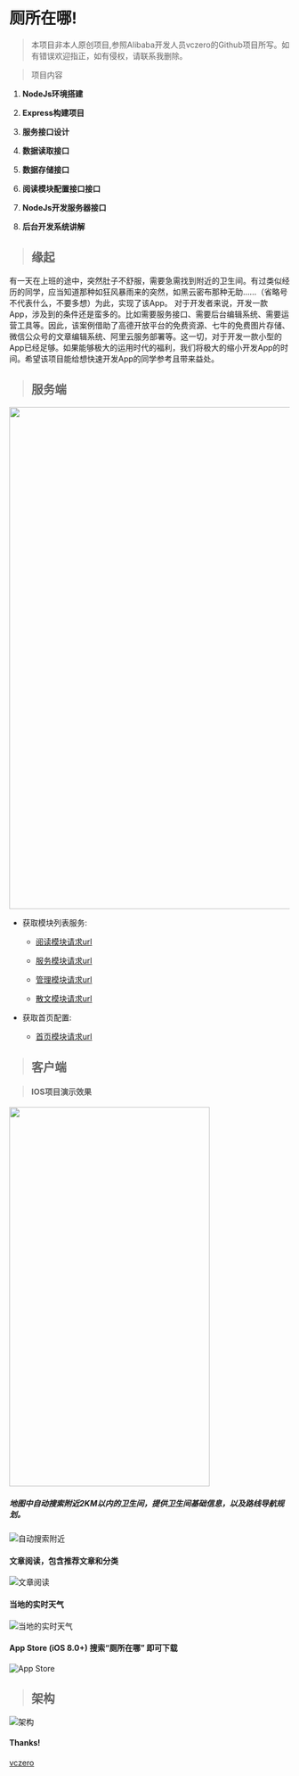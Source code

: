 # 厕所在哪!

> 本项目非本人原创项目,参照Alibaba开发人员vczero的Github项目所写。如有错误欢迎指正，如有侵权，请联系我删除。

> 项目内容

1. **NodeJs环境搭建**

2. **Express构建项目**

3. **服务接口设计**

4. **数据读取接口**

5. **数据存储接口**

6. **阅读模块配置接口接口**

7. **NodeJs开发服务器接口**

8. **后台开发系统讲解**

>## 缘起
有一天在上班的途中，突然肚子不舒服，需要急需找到附近的卫生间。有过类似经历的同学，应当知道那种如狂风暴雨来的突然，如黑云密布那种无助......（省略号不代表什么，不要多想）为此，实现了该App。
对于开发者来说，开发一款App，涉及到的条件还是蛮多的。比如需要服务接口、需要后台编辑系统、需要运营工具等。因此，该案例借助了高德开放平台的免费资源、七牛的免费图片存储、微信公众号的文章编辑系统、阿里云服务部署等。这一切，对于开发一款小型的App已经足够。如果能够极大的运用时代的福利，我们将极大的缩小开发App的时间。希望该项目能给想快速开发App的同学参考且带来益处。

>## 服务端

<img src="./images/document/service.png"  width="1000" height="900"/>

- 获取模块列表服务:

	* [阅读模块请求url](http://123.57.39.116:3000/data/read?type=cookies)

	* [服务模块请求url](http://123.57.39.116:3000/data/read?type=it)

	* [管理模块请求url](http://123.57.39.116:3000/data/read?type=manager)

	* [散文模块请求url](http://123.57.39.116:3000/data/read?type=sanwen)

- 获取首页配置:

    * [首页模块请求url](http://123.57.39.116:3000/data/read?type=config)

 >## 客户端

>#### IOS项目演示效果


<img src="./images/document/reactnative.gif"  width="360" height="680"/>


##### 地图中自动搜索附近2KM以内的卫生间，提供卫生间基础信息，以及路线导航规划。
![自动搜索附近](./images/document/map.png)
#### 文章阅读，包含推荐文章和分类
![文章阅读](./images/document/read.png)
#### 当地的实时天气
![当地的实时天气](./images/document/weather.png)
#### App Store (iOS 8.0+)  搜索“厕所在哪” 即可下载
![App Store](./images/document/ios.png)
>## 架构
![架构](./images/document/architecture.png)


#### Thanks!

 [vczero](https://github.com/vczero/toilet)